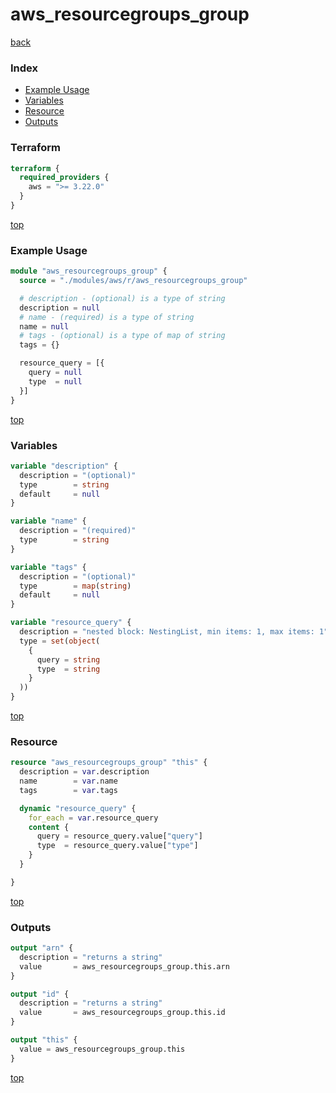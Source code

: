 # aws_resourcegroups_group

[back](../aws.md)

### Index

- [Example Usage](#example-usage)
- [Variables](#variables)
- [Resource](#resource)
- [Outputs](#outputs)

### Terraform

```terraform
terraform {
  required_providers {
    aws = ">= 3.22.0"
  }
}
```

[top](#index)

### Example Usage

```terraform
module "aws_resourcegroups_group" {
  source = "./modules/aws/r/aws_resourcegroups_group"

  # description - (optional) is a type of string
  description = null
  # name - (required) is a type of string
  name = null
  # tags - (optional) is a type of map of string
  tags = {}

  resource_query = [{
    query = null
    type  = null
  }]
}
```

[top](#index)

### Variables

```terraform
variable "description" {
  description = "(optional)"
  type        = string
  default     = null
}

variable "name" {
  description = "(required)"
  type        = string
}

variable "tags" {
  description = "(optional)"
  type        = map(string)
  default     = null
}

variable "resource_query" {
  description = "nested block: NestingList, min items: 1, max items: 1"
  type = set(object(
    {
      query = string
      type  = string
    }
  ))
}
```

[top](#index)

### Resource

```terraform
resource "aws_resourcegroups_group" "this" {
  description = var.description
  name        = var.name
  tags        = var.tags

  dynamic "resource_query" {
    for_each = var.resource_query
    content {
      query = resource_query.value["query"]
      type  = resource_query.value["type"]
    }
  }

}
```

[top](#index)

### Outputs

```terraform
output "arn" {
  description = "returns a string"
  value       = aws_resourcegroups_group.this.arn
}

output "id" {
  description = "returns a string"
  value       = aws_resourcegroups_group.this.id
}

output "this" {
  value = aws_resourcegroups_group.this
}
```

[top](#index)